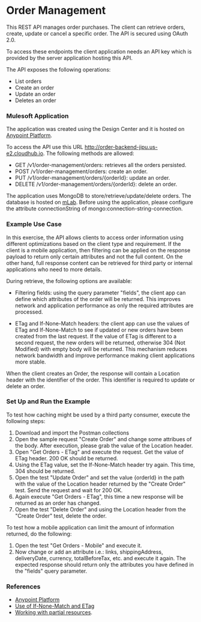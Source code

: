# Order Management 

This REST API manages order purchases. The client can retrieve orders, create, update or cancel a specific order. The API is secured using OAuth 2.0.

To access these endpoints the client application needs an API key which is provided by the server application hosting this API.

The API exposes the following operations:

- List orders
- Create an order
- Update an order
- Deletes an order 

### Mulesoft Application

The application was created using the Design Center and it is hosted on [Anypoint Platform](https://anypoint.mulesoft.com/home/). 

To access the API use this URL http://order-backend-jipu.us-e2.cloudhub.io.
The following methods are allowed:

- GET     /v1/order-management/orders: retrieves all the orders persisted.
- POST    /v1/order-management/orders: create an order.
- PUT     /v1/order-management/orders/{orderId}: update an order.
- DELETE  /v1/order-management/orders/{orderId}: delete an order.

The application uses MongoDB to store/retrieve/update/delete orders. The database is hosted on [mLab](https://mlab.com/). Before using the application, please configure the attribute connectionString of mongo:connection-string-connection.

### Example Use Case 

In this exercise, the API allows clients to access order information using different optimizations based on the client type and requirement. If the client is a mobile application, then filtering can be applied on the response payload to return only certain attributes and not the full content. On the other hand, full response content can be retrieved for third party or internal applications who need to more details.

During retrieve, the following options are available:

- Filtering fields: using the query parameter "fields", the client app can define which attributes of the order will be returned. This improves network and application performance as only the required attributes are processed.

- ETag and If-None-Match headers: the client app can use the values of ETag and If-None-Match to see if updated or new orders have been created from the last request. If the value of ETag is different to a second request, the new orders will be returned, otherwise 304 (Not Modified) with empty body will be returned. This mechanism reduces network bandwidth and improve performance making client applications more stable.

When the client creates an Order, the response will contain a Location header with the identifier of the order. This identifier is required to update or delete an order.

### Set Up and Run the Example 

To test how caching might be used by a third party consumer, execute the following steps:

1. Download and import the Postman collections
1. Open the sample request "Create Order" and change some attribues of the body. After execution, please grab the value of the Location header.
1. Open "Get Orders - ETag" and execute the request. Get the value of ETag header. 200 OK should be returned.
1. Using the ETag value, set the If-None-Match header try again. This time, 304 should be returned.
1. Open the test "Update Order" and set the value {orderId} in the path with the value of the Location header returned by the "Create Order" test. Send the request and wait for 200 OK.
1. Again execute "Get Orders - ETag", this time a new response will be returned as an order has changed.
1. Open the test "Delete Order" and using the Location header from the "Create Order" test, delete the order.

To test how a mobile application can limit the amount of information returned, do the following:

1. Open the test "Get Orders - Mobile" and execute it.
1. Now change or add an attribute i.e.: links, shippingAddress, deliveryDate, currency, totalBeforeTax, etc. and execute it again. The expected response should return only the attributes you have defined in the "fields" query parameter.

### References
- [Anypoint Platform](https://anypoint.mulesoft.com/home/#/)
- [Use of If-None-Match and ETag](https://developer.mozilla.org/en-US/docs/Web/HTTP/Headers/If-None-Match)
- [Working with partial resources](https://developers.google.com/drive/api/v3/performance).
